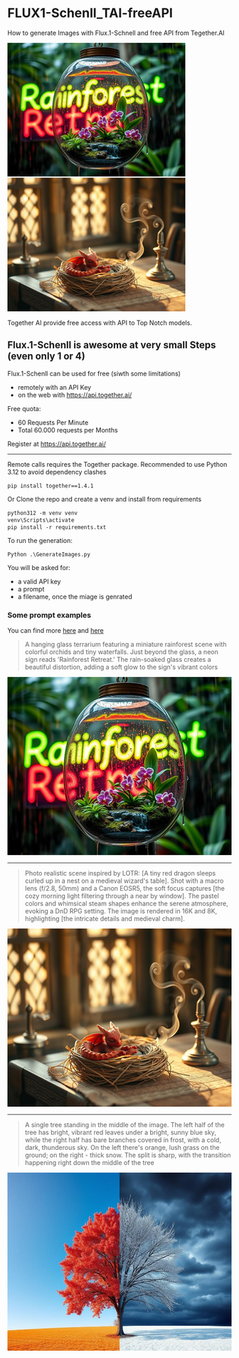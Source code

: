 # FLUX1-Schenll_TAI-freeAPI
How to generate Images with Flux.1-Schnell and free API from Tegether.AI

<img src='https://github.com/fabiomatricardi/FLUX1-Schenll_TAI-freeAPI/raw/main/terrarium.png' height=300> <img src='https://github.com/fabiomatricardi/FLUX1-Schenll_TAI-freeAPI/raw/main/dragon.png' height=300>

Together AI provide free access with API to Top Notch models.

## Flux.1-Schenll is awesome at very small Steps (even only 1 or 4)

Flux.1-Schenll can be used for free (siwth some limitations)
- remotely with an API Key
- on the web with https://api.together.ai/

Free quota:
- 60 Requests Per Minute
- Total 60.000 requests per Months

Register at https://api.together.ai/

---

Remote calls requires the Together package. Recommended to use Python 3.12 to avoid dependency clashes
```
pip install together==1.4.1
```

Or Clone the repo and create a venv and install from requirements
```
python312 -m venv venv
venv\Scripts\activate
pip install -r requirements.txt
```

To run the generation:
```
Python .\GenerateImages.py
```
You will be asked for:
- a valid API key
- a prompt
- a filename, once the miage is genrated


### Some prompt examples
You can find more [here](https://getimg.ai/blog/flux-1-prompt-guide-pro-tips-and-common-mistakes-to-avoid) and [here](https://aimlapi.com/blog/master-the-art-of-ai-top-10-prompts-for-flux-1-by-black-forests-labs)


> A hanging glass terrarium featuring a miniature rainforest scene with colorful orchids and tiny waterfalls. Just beyond the glass, a neon sign reads 'Rainforest Retreat.' The rain-soaked glass creates a beautiful distortion, adding a soft glow to the sign's vibrant colors

<img src='https://github.com/fabiomatricardi/FLUX1-Schenll_TAI-freeAPI/raw/main/terrarium.png' height=400> 


---


> Photo realistic scene inspired by LOTR: [A tiny red dragon sleeps curled up in a nest on a medieval wizard's table]. Shot with a macro lens (f/2.8, 50mm) and a Canon EOSR5, the soft focus captures [the cozy morning light filtering through a near by window]. The pastel colors and whimsical steam shapes enhance the serene atmosphere, evoking a DnD RPG setting. The image is rendered in 16K and 8K, highlighting [the intricate details and medieval charm].

<img src='https://github.com/fabiomatricardi/FLUX1-Schenll_TAI-freeAPI/raw/main/dragon.png' height=400>

---


> A single tree standing in the middle of the image. The left half of the tree has bright, vibrant red leaves under a bright, sunny blue sky, while the right half has bare branches covered in frost, with a cold, dark, thunderous sky. On the left there's orange, lush grass on the ground; on the right - thick snow. The split is sharp, with the transition happening right down the middle of the tree

<img src='https://github.com/fabiomatricardi/FLUX1-Schenll_TAI-freeAPI/raw/main/red-whiteTREE.png' height=400>







